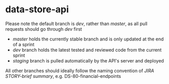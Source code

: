 # data-store-api

Please note the default branch is _dev_, rather than _master_, as all pull requests should go through _dev_ first

* _master_ holds the currently stable branch and is only updated at the end of a sprint
* _dev_ branch holds the latest tested and reviewed code from the current sprint
* _staging_ branch is pulled automatically by the API's server and deployed

All other branches should ideally follow the naming convention of _*JIRA STORY*-brief summary_, e.g. DS-80-financial-endpoints
